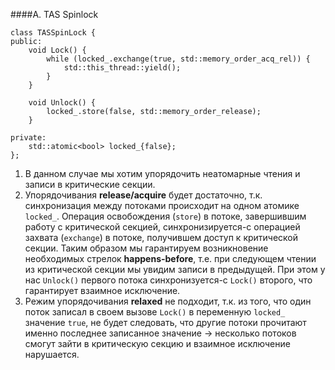 ####A. TAS Spinlock
	
	class TASSpinLock {
	public:
    	void Lock() {
        	while (locked_.exchange(true, std::memory_order_acq_rel)) {
            	std::this_thread::yield();
        	}
    	}

    	void Unlock() {
        	locked_.store(false, std::memory_order_release);
    	}

	private:
    	std::atomic<bool> locked_{false};
	};
1. В данном случае мы хотим упорядочить неатомарные чтения и записи в критические секции.
2. Упорядочивания **release/acquire** будет достаточно, т.к. синхронизация между потоками происходит на одном атомике `locked_`. Операция освобождения (`store`) в потоке, завершившим работу с критической секцией, синхронизируется-с операцией захвата (`exchange`) в потоке, получившем доступ к критической секции. Таким образом мы гарантируем возникновение необходимых стрелок **happens-before**, т.е. при следующем чтении из критической секции мы увидим записи в предыдущей. При этом у нас `Unlock()` первого потока синхронизуется-с `Lock()` второго, что гарантирует взаимное исключение. 
3. Режим упорядочивания **relaxed** не подходит, т.к. из того, что один поток записал в своем вызове `Lock()` в переменную `locked_` значение `true`, не будет следовать, что другие потоки прочитают именно последнее записанное значение -> несколько потоков смогут зайти в критическую секцию и взаимное исключение нарушается.
